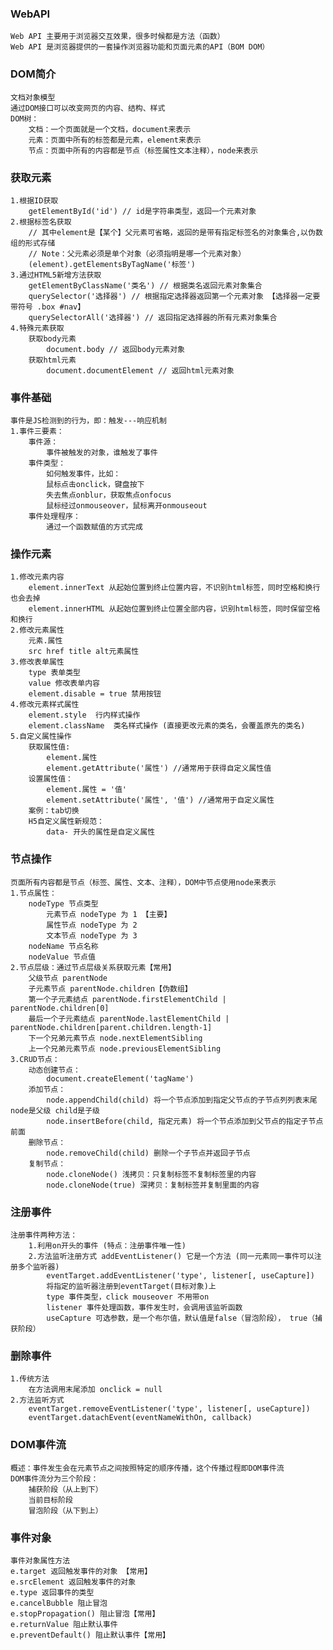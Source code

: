 ### WebAPI
    Web API 主要用于浏览器交互效果，很多时候都是方法（函数）
    Web API 是浏览器提供的一套操作浏览器功能和页面元素的API（BOM DOM）

### DOM简介
    文档对象模型
    通过DOM接口可以改变网页的内容、结构、样式
    DOM树：
        文档：一个页面就是一个文档，document来表示
        元素：页面中所有的标签都是元素，element来表示
        节点：页面中所有的内容都是节点（标签属性文本注释），node来表示
    
### 获取元素
    1.根据ID获取
        getElementById('id') // id是字符串类型，返回一个元素对象
    2.根据标签名获取
        // 其中element是【某个】父元素可省略，返回的是带有指定标签名的对象集合,以伪数组的形式存储
        // Note：父元素必须是单个对象（必须指明是哪一个元素对象）
        (element).getElementsByTagName('标签') 
    3.通过HTML5新增方法获取
        getElementByClassName('类名') // 根据类名返回元素对象集合
        querySelector('选择器') // 根据指定选择器返回第一个元素对象 【选择器一定要带符号 .box #nav】
        querySelectorAll('选择器') // 返回指定选择器的所有元素对象集合
    4.特殊元素获取
        获取body元素
            document.body // 返回body元素对象
        获取html元素
            document.documentElement // 返回html元素对象
            
### 事件基础
    事件是JS检测到的行为，即：触发---响应机制
    1.事件三要素：
        事件源：
            事件被触发的对象，谁触发了事件
        事件类型：
            如何触发事件，比如：
            鼠标点击onclick，键盘按下
            失去焦点onblur，获取焦点onfocus
            鼠标经过onmouseover，鼠标离开onmouseout
        事件处理程序：
            通过一个函数赋值的方式完成

### 操作元素
    1.修改元素内容
        element.innerText 从起始位置到终止位置内容，不识别html标签，同时空格和换行也会去掉    
        element.innerHTML 从起始位置到终止位置全部内容，识别html标签，同时保留空格和换行
    2.修改元素属性
        元素.属性 
        src href title alt元素属性
    3.修改表单属性
        type 表单类型
        value 修改表单内容
        element.disable = true 禁用按钮
    4.修改元素样式属性
        element.style  行内样式操作
        element.className  类名样式操作 (直接更改元素的类名，会覆盖原先的类名)  
    5.自定义属性操作
        获取属性值:
            element.属性
            element.getAttribute('属性') //通常用于获得自定义属性值
        设置属性值：
            element.属性 = '值'
            element.setAttribute('属性', '值') //通常用于自定义属性
        案例：tab切换      
        H5自定义属性新规范：
            data- 开头的属性是自定义属性       
    
### 节点操作
    页面所有内容都是节点（标签、属性、文本、注释），DOM中节点使用node来表示
    1.节点属性：
        nodeType 节点类型
            元素节点 nodeType 为 1 【主要】
            属性节点 nodeType 为 2
            文本节点 nodeType 为 3
        nodeName 节点名称
        nodeValue 节点值
    2.节点层级：通过节点层级关系获取元素【常用】
        父级节点 parentNode
        子元素节点 parentNode.children【伪数组】
        第一个子元素结点 parentNode.firstElementChild | parentNode.children[0]
        最后一个子元素结点 parentNode.lastElementChild | parentNode.children[parent.children.length-1]
        下一个兄弟元素节点 node.nextElementSibling
        上一个兄弟元素节点 node.previousElementSibling     
    3.CRUD节点：
        动态创建节点：
            document.createElement('tagName')
        添加节点：
            node.appendChild(child) 将一个节点添加到指定父节点的子节点列列表末尾 node是父级 child是子级
            node.insertBefore(child, 指定元素) 将一个节点添加到父节点的指定子节点前面        
        删除节点：
            node.removeChild(child) 删除一个子节点并返回子节点
        复制节点：
            node.cloneNode() 浅拷贝：只复制标签不复制标签里的内容
            node.cloneNode(true) 深拷贝：复制标签并复制里面的内容
 
### 注册事件
    注册事件两种方法：
        1.利用on开头的事件 (特点：注册事件唯一性)
        2.方法监听注册方式 addEventListener() 它是一个方法 (同一元素同一事件可以注册多个监听器)
            eventTarget.addEventListener('type', listener[, useCapture])
            将指定的监听器注册到eventTarget(目标对象)上 
            type 事件类型，click mouseover 不用带on
            listener 事件处理函数，事件发生时，会调用该监听函数
            useCapture 可选参数，是一个布尔值，默认值是false（冒泡阶段）， true（捕获阶段）
            
### 删除事件
    1.传统方法
        在方法调用末尾添加 onclick = null
    2.方法监听方式
        eventTarget.removeEventListener('type', listener[, useCapture])
        eventTarget.datachEvent(eventNameWithOn, callback)
        
### DOM事件流
    概述：事件发生会在元素节点之间按照特定的顺序传播，这个传播过程即DOM事件流
    DOM事件流分为三个阶段：
        捕获阶段（从上到下）
        当前目标阶段
        冒泡阶段（从下到上）
        
### 事件对象
    事件对象属性方法
    e.target 返回触发事件的对象 【常用】
    e.srcElement 返回触发事件的对象
    e.type 返回事件的类型
    e.cancelBubble 阻止冒泡
    e.stopPropagation() 阻止冒泡【常用】
    e.returnValue 阻止默认事件
    e.preventDefault() 阻止默认事件【常用】
    